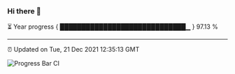 ### Hi there 👋

⏳ Year progress { █████████████████████████████▁ } 97.13 %

---

⏰ Updated on Tue, 21 Dec 2021 12:35:13 GMT

![Progress Bar CI](https://github.com/ZhaoGui/ZhaoGui/workflows/Progress%20Bar%20CI/badge.svg)
